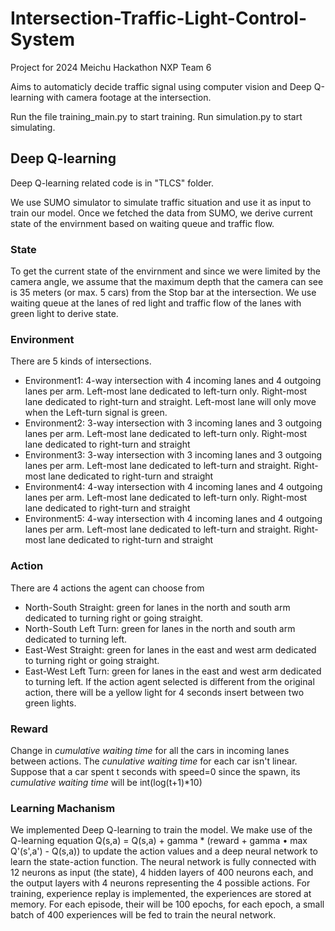 # Intersection-Traffic-Light-Control-System
Project for 2024 Meichu Hackathon NXP Team 6

Aims to automaticly decide traffic signal using computer vision and Deep Q-learning with camera footage at the intersection.

Run the file training_main.py to start training.
Run simulation.py to start simulating.

## Deep Q-learning
Deep Q-learning related code is in "TLCS" folder. 

We use SUMO simulator to simulate traffic situation and use it as input to train our model.
Once we fetched the data from SUMO, we derive current state of the envirnment based on waiting queue and traffic flow.

### State
To get the current state of the envirnment and since we were limited by the camera angle, we assume that the maximum depth that the camera can see is 35 meters (or max. 5 cars) from the Stop bar at the intersection.
We use waiting queue at the lanes of red light and traffic flow of the lanes with green light to derive state.

### Environment
There are 5 kinds of intersections.
- Environment1: 4-way intersection with 4 incoming lanes and 4 outgoing lanes per arm. Left-most lane dedicated to left-turn only. Right-most lane dedicated to right-turn and straight. Left-most lane will only move when the Left-turn signal is green.
- Environment2: 3-way intersection with 3 incoming lanes and 3 outgoing lanes per arm. Left-most lane dedicated to left-turn only. Right-most lane dedicated to right-turn and straight
- Environment3: 3-way intersection with 3 incoming lanes and 3 outgoing lanes per arm. Left-most lane dedicated to left-turn and straight. Right-most lane dedicated to right-turn and straight
- Environment4: 4-way intersection with 4 incoming lanes and 4 outgoing lanes per arm. Left-most lane dedicated to left-turn only. Right-most lane dedicated to right-turn and straight
- Environment5: 4-way intersection with 4 incoming lanes and 4 outgoing lanes per arm. Left-most lane dedicated to left-turn and straight. Right-most lane dedicated to right-turn and straight

### Action
There are 4 actions the agent can choose from
- North-South Straight: green for lanes in the north and south arm dedicated to turning right or going straight.
- North-South Left Turn: green for lanes in the north and south arm dedicated to turning left.
- East-West Straight: green for lanes in the east and west arm dedicated to turning right or going straight.
- East-West Left Turn: green for lanes in the east and west arm dedicated to turning left.
If the action agent selected is different from the original action, there will be a yellow light for 4 seconds insert between two green lights.

### Reward
Change in *cumulative waiting time* for all the cars in incoming lanes between actions.
The *cunulative waiting time* for each car isn't linear.
Suppose that a car spent t seconds with speed=0 since the spawn, its *cumulative waiting time* will be int(log(t+1)*10)

### Learning Machanism
We implemented Deep Q-learning to train the model. 
We make use of the Q-learning equation Q(s,a) = Q(s,a) + gamma * (reward + gamma • max Q'(s',a') - Q(s,a)) to update the action values and a deep neural network to learn the state-action function.
The neural network is fully connected with 12 neurons as input (the state), 4 hidden layers of 400 neurons each, and the output layers with 4 neurons representing the 4 possible actions.
For training, experience replay is implemented, the experiences are stored at memory.
For each episode, their will be 100 epochs, for each epoch, a small batch of 400 experiences will be fed to train the neural network.

